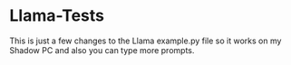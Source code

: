 # Llama-Tests

This is just a few changes to the Llama example.py file so it works on my Shadow PC and also you can type more prompts.
